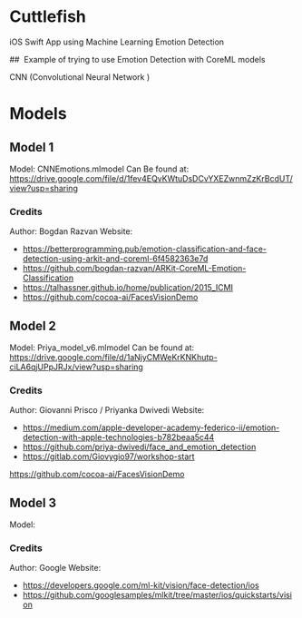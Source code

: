 # Cuttlefish
iOS Swift App using Machine Learning Emotion Detection

##  Example of trying to use Emotion Detection with CoreML models

CNN (Convolutional Neural Network )


# Models

## Model 1 

Model: CNNEmotions.mlmodel
Can Be found at: https://drive.google.com/file/d/1fev4EQvKWtuDsDCvYXEZwnmZzKrBcdUT/view?usp=sharing

### Credits
Author: Bogdan Razvan
Website:

* https://betterprogramming.pub/emotion-classification-and-face-detection-using-arkit-and-coreml-6f4582363e7d
* https://github.com/bogdan-razvan/ARKit-CoreML-Emotion-Classification
* https://talhassner.github.io/home/publication/2015_ICMI
* https://github.com/cocoa-ai/FacesVisionDemo


## Model 2

Model: Priya_model_v6.mlmodel
Can be found at: https://drive.google.com/file/d/1aNjyCMWeKrKNKhutp-ciLA6qjUPpJRJx/view?usp=sharing


### Credits
Author: Giovanni Prisco / Priyanka Dwivedi
Website:

* https://medium.com/apple-developer-academy-federico-ii/emotion-detection-with-apple-technologies-b782beaa5c44
* https://github.com/priya-dwivedi/face_and_emotion_detection
* https://gitlab.com/Giovygio97/workshop-start


https://github.com/cocoa-ai/FacesVisionDemo


## Model 3

Model: 

### Credits
Author: Google
Website: 

* https://developers.google.com/ml-kit/vision/face-detection/ios
* https://github.com/googlesamples/mlkit/tree/master/ios/quickstarts/vision
